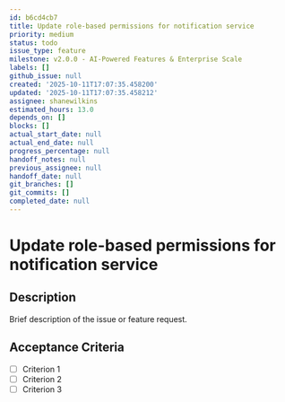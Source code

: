 ```yaml
---
id: b6cd4cb7
title: Update role-based permissions for notification service
priority: medium
status: todo
issue_type: feature
milestone: v2.0.0 - AI-Powered Features & Enterprise Scale
labels: []
github_issue: null
created: '2025-10-11T17:07:35.458200'
updated: '2025-10-11T17:07:35.458212'
assignee: shanewilkins
estimated_hours: 13.0
depends_on: []
blocks: []
actual_start_date: null
actual_end_date: null
progress_percentage: null
handoff_notes: null
previous_assignee: null
handoff_date: null
git_branches: []
git_commits: []
completed_date: null
---
```


# Update role-based permissions for notification service

## Description

Brief description of the issue or feature request.

## Acceptance Criteria

- [ ] Criterion 1
- [ ] Criterion 2
- [ ] Criterion 3